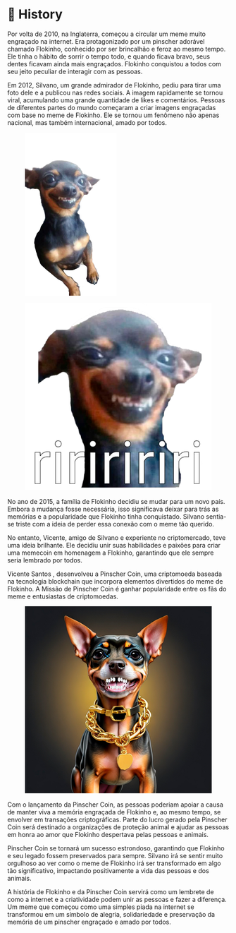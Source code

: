 # 🐾 History

Por volta de 2010, na Inglaterra, começou a circular um meme muito engraçado na internet. Era protagonizado por um pinscher adorável chamado Flokinho, conhecido por ser brincalhão e feroz ao mesmo tempo. Ele tinha o hábito de sorrir o tempo todo, e quando ficava bravo, seus dentes ficavam ainda mais engraçados. Flokinho conquistou a todos com seu jeito peculiar de interagir com as pessoas.

Em 2012, Silvano, um grande admirador de Flokinho, pediu para tirar uma foto dele e a publicou nas redes sociais. A imagem rapidamente se tornou viral, acumulando uma grande quantidade de likes e comentários. Pessoas de diferentes partes do mundo começaram a criar imagens engraçadas com base no meme de Flokinho. Ele se tornou um fenômeno não apenas nacional, mas também internacional, amado por todos.

<div>

<figure><img src=".gitbook/assets/pngimagem.png" alt="" width="208"><figcaption></figcaption></figure>

 

<figure><img src=".gitbook/assets/ririri (1).png" alt=""><figcaption></figcaption></figure>

</div>

No ano de 2015, a família de Flokinho decidiu se mudar para um novo país. Embora a mudança fosse necessária, isso significava deixar para trás as memórias e a popularidade que Flokinho tinha conquistado. Silvano sentia-se triste com a ideia de perder essa conexão com o meme tão querido.

No entanto, Vicente, amigo de Silvano e experiente no criptomercado, teve uma ideia brilhante. Ele decidiu unir suas habilidades e paixões para criar uma memecoin em homenagem a Flokinho, garantindo que ele sempre seria lembrado por todos.

Vicente Santos , desenvolveu a Pinscher Coin, uma criptomoeda baseada na tecnologia blockchain que incorpora elementos divertidos do meme de Flokinho. A Missão de Pinscher Coin é ganhar popularidade entre os fãs do meme e entusiastas de criptomoedas.

<figure><img src=".gitbook/assets/AiPinscher.png" alt=""><figcaption></figcaption></figure>

Com o lançamento da Pinscher Coin, as pessoas poderiam apoiar a causa de manter viva a memória engraçada de Flokinho e, ao mesmo tempo, se envolver em transações criptográficas. Parte do lucro gerado pela Pinscher Coin será destinado a organizações de proteção animal e ajudar as pessoas em honra ao amor que Flokinho despertava pelas pessoas e animais.

Pinscher Coin se tornará um sucesso estrondoso, garantindo que Flokinho e seu legado fossem preservados para sempre. Silvano irá se sentir muito orgulhoso ao ver como o meme de Flokinho irá ser transformado em algo tão significativo, impactando positivamente a vida das pessoas e dos animais.

A história de Flokinho e da Pinscher Coin servirá como um lembrete de como a internet e a criatividade podem unir as pessoas e fazer a diferença. Um meme que começou como uma simples piada na internet se transformou em um símbolo de alegria, solidariedade e preservação da memória de um pinscher engraçado e amado por todos.
